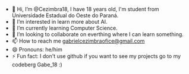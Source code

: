 - 👋 Hi, I’m @Cezimbra18, I have 18 years old, I'm student from Universidade Estadual do Oeste do Paraná.
- 👀 I’m interested in learn more about AI.
- 🌱 I’m currently learning Computer Science.
- 💞️ I’m looking to collaborate on everthing where I can learn something.
- 📫 How to reach me gabrielcezimbraofice@gmail.com
- 😄 Pronouns: he/him
- ⚡ Fun fact: I don't use github if you want to see my projects go to my codeberg Gabe_18 :)

<!---
Cezimbra18/Cezimbra18 is a ✨ special ✨ repository because its `README.md` (this file) appears on your GitHub profile.
You can click the Preview link to take a look at your changes.
--->
